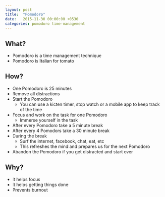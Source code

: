 ```yaml
---
layout: post
title:  "Pomodoro"
date:   2015-11-30 00:00:00 +0530
categories: pomodoro time-management
---
```


## What?

* Pomodoro is a time management technique
* Pomodoro is Italian for tomato  

## How?

* One Pomodoro is 25 minutes
* Remove all distractions
* Start the Pomodoro
	* You can use a kicten timer, stop watch or a mobile app to keep track of the time
* Focus and work on the task for one Pomodoro
	* Immerse yourself in the task
* After every Pomodoro take a 5 minute break
* After every 4 Pomodors take a 30 minute break
* During the break
	* Surf the internet, facebook, chat, eat, etc
	* This refreshes the mind and prepares us for the next Pomodoro
* Abandon the Pomodoro if you get distracted and start over

## Why?

* It helps focus
* It helps getting things done
* Prevents burnout

